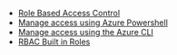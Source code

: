 - [Role Based Access Control](role-based-access-control-configure.md)
- [Manage access using Azure Powershell](role-based-access-control-manage-access-powershell.md)
- [Manage access using the Azure CLI](role-based-access-control-manage-access-azure-cli.md)
- [RBAC Built in Roles](role-based-access-built-in-roles.md)

